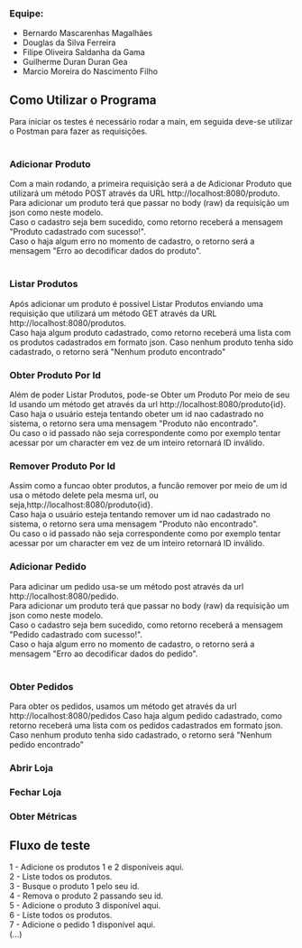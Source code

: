 ### Equipe: 
* Bernardo Mascarenhas Magalhães
* Douglas da Silva Ferreira
* Filipe Oliveira Saldanha da Gama
* Guilherme Duran Duran Gea
* Marcio Moreira do Nascimento Filho

## Como Utilizar o Programa
Para iniciar os testes é necessário rodar a main, em seguida deve-se utilizar o Postman para fazer as requisições.<br><br>

### Adicionar Produto
Com a main rodando, a primeira requisição será a de Adicionar Produto que utilizará um método POST através da URL http://localhost:8080/produto.<br>
Para adicionar um produto terá que passar no body (raw) da requisição um json como neste modelo.<br>
Caso o cadastro seja bem sucedido, como retorno receberá a mensagem "Produto cadastrado com sucesso!".<br>
Caso o haja algum erro no momento de cadastro, o retorno será a mensagem "Erro ao decodificar dados do produto".<br><br>

### Listar Produtos
Após adicionar um produto é possivel Listar Produtos enviando uma requisição que utilizará um método GET através da URL http://localhost:8080/produtos.<br>
Caso haja algum produto cadastrado, como retorno receberá uma lista com os produtos cadastrados em formato json.
Caso nenhum produto tenha sido cadastrado, o retorno será "Nenhum produto encontrado"

### Obter Produto Por Id
Além de poder Listar Produtos, pode-se Obter um Produto Por meio de seu Id usando um método get através da url  http://localhost:8080/produto{id}.<br>
Caso haja o usuário esteja tentando obeter um id nao cadastrado no sistema, o retorno sera uma mensagem "Produto não encontrado".<br>
Ou caso o id passado não seja correspondente como por exemplo tentar acessar por um character em vez de um inteiro retornará ID inválido.<br>

### Remover Produto Por Id
Assim como a funcao obter produtos, a funcão remover por meio de um id usa o método delete pela mesma url, ou seja,http://localhost:8080/produto{id}. <br>
Caso haja o usuário esteja tentando remover um id nao cadastrado no sistema, o retorno sera uma mensagem "Produto não encontrado".<br>
Ou caso o id passado não seja correspondente como por exemplo tentar acessar por um character em vez de um inteiro retornará ID inválido.<br>

### Adicionar Pedido
Para adicinar um pedido usa-se um método post através da url http://localhost:8080/pedido.<br>
Para adicionar um produto terá que passar no body (raw) da requisição um json como neste modelo.<br>
Caso o cadastro seja bem sucedido, como retorno receberá a mensagem "Pedido cadastrado com sucesso!".<br>
Caso o haja algum erro no momento de cadastro, o retorno será a mensagem "Erro ao decodificar dados do pedido".<br><br>
### Obter Pedidos
Para obter os pedidos, usamos um método get através da url  http://localhost:8080/pedidos
Caso haja algum pedido cadastrado, como retorno receberá uma lista com os pedidos cadastrados em formato json.
Caso nenhum produto tenha sido cadastrado, o retorno será "Nenhum pedido encontrado"


### Abrir Loja

### Fechar Loja

### Obter Métricas

## Fluxo de teste
1 - Adicione os produtos 1 e 2 disponíveis aqui.<br>
2 - Liste todos os produtos.<br>
3 - Busque o produto 1 pelo seu id.<br>
4 - Remova o produto 2 passando seu id.<br>
5 - Adicione o produto 3 disponível aqui.<br>
6 - Liste todos os produtos.<br>
7 - Adicione o pedido 1 disponível aqui.<br>
(...)
